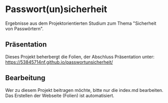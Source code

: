# Passwort(un)sicherheit
Ergebnisse aus dem Projektorientierten Studium zum Thema "Sicherheit von Passwörtern".

## Präsentation
Dieses Projekt beherbergt die Folien, der Abschluss Präsentation unter:
https://53845714nf.github.io/passwortunsicherheit/

## Bearbeitung
Wer zu diesem Projekt beitragen möchte, bitte nur die index.md bearbeiten.
Das Erstellen der Webseite (Folien) ist automatisiert.
